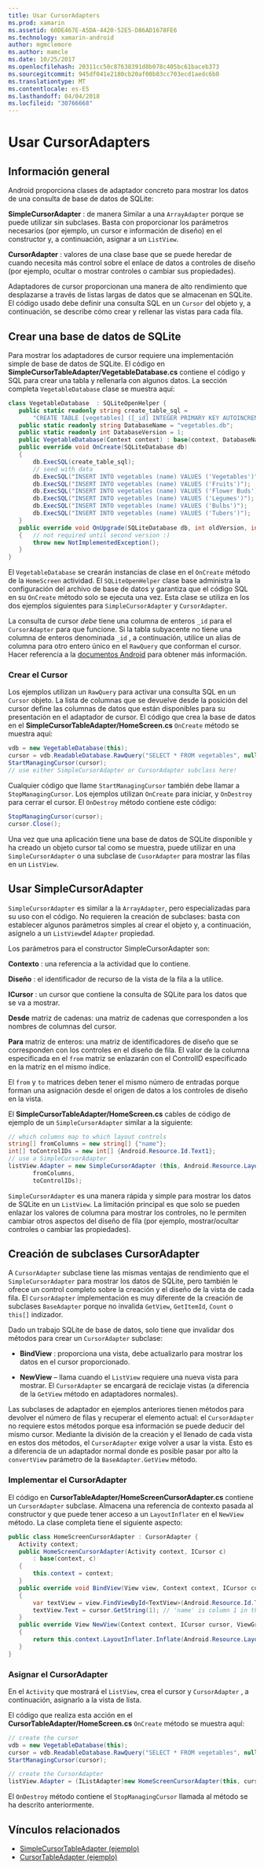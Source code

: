 ```yaml
---
title: Usar CursorAdapters
ms.prod: xamarin
ms.assetid: 60DE467E-A5DA-4420-52E5-D86AD1678FE6
ms.technology: xamarin-android
author: mgmclemore
ms.author: mamcle
ms.date: 10/25/2017
ms.openlocfilehash: 20311cc50c87638391d8b078c405bc61baceb373
ms.sourcegitcommit: 945df041e2180cb20af08b83cc703ecd1aedc6b0
ms.translationtype: MT
ms.contentlocale: es-ES
ms.lasthandoff: 04/04/2018
ms.locfileid: "30766668"
---
```

# <a name="using-cursoradapters"></a>Usar CursorAdapters


## <a name="overview"></a>Información general

Android proporciona clases de adaptador concreto para mostrar los datos de una consulta de base de datos de SQLite:

 **SimpleCursorAdapter** : de manera Similar a una `ArrayAdapter` porque se puede utilizar sin subclases. Basta con proporcionar los parámetros necesarios (por ejemplo, un cursor e información de diseño) en el constructor y, a continuación, asignar a un `ListView`.

 **CursorAdapter** : valores de una clase base que se puede heredar de cuando necesita más control sobre el enlace de datos a controles de diseño (por ejemplo, ocultar o mostrar controles o cambiar sus propiedades).

Adaptadores de cursor proporcionan una manera de alto rendimiento que desplazarse a través de listas largas de datos que se almacenan en SQLite. El código usado debe definir una consulta SQL en un `Cursor` del objeto y, a continuación, se describe cómo crear y rellenar las vistas para cada fila.


## <a name="creating-an-sqlite-database"></a>Crear una base de datos de SQLite

Para mostrar los adaptadores de cursor requiere una implementación simple de base de datos de SQLite. El código en **SimpleCursorTableAdapter/VegetableDatabase.cs** contiene el código y SQL para crear una tabla y rellenarla con algunos datos.
La sección completa `VegetableDatabase` clase se muestra aquí:

```csharp
class VegetableDatabase  : SQLiteOpenHelper {
   public static readonly string create_table_sql =
       "CREATE TABLE [vegetables] ([_id] INTEGER PRIMARY KEY AUTOINCREMENT NOT NULL UNIQUE, [name] TEXT NOT NULL UNIQUE)";
   public static readonly string DatabaseName = "vegetables.db";
   public static readonly int DatabaseVersion = 1;
   public VegetableDatabase(Context context) : base(context, DatabaseName, null, DatabaseVersion) { }
   public override void OnCreate(SQLiteDatabase db)
   {
       db.ExecSQL(create_table_sql);
       // seed with data
       db.ExecSQL("INSERT INTO vegetables (name) VALUES ('Vegetables')");
       db.ExecSQL("INSERT INTO vegetables (name) VALUES ('Fruits')");
       db.ExecSQL("INSERT INTO vegetables (name) VALUES ('Flower Buds')");
       db.ExecSQL("INSERT INTO vegetables (name) VALUES ('Legumes')");
       db.ExecSQL("INSERT INTO vegetables (name) VALUES ('Bulbs')");
       db.ExecSQL("INSERT INTO vegetables (name) VALUES ('Tubers')");
   }
   public override void OnUpgrade(SQLiteDatabase db, int oldVersion, int newVersion)
   {   // not required until second version :)
       throw new NotImplementedException();
   }
}
```

El `VegetableDatabase` se crearán instancias de clase en el `OnCreate` método de la `HomeScreen` actividad. El `SQLiteOpenHelper` clase base administra la configuración del archivo de base de datos y garantiza que el código SQL en su `OnCreate` método solo se ejecuta una vez. Esta clase se utiliza en los dos ejemplos siguientes para `SimpleCursorAdapter` y `CursorAdapter`.

La consulta de cursor *debe* tiene una columna de enteros `_id` para el `CursorAdapter` para que funcione. Si la tabla subyacente no tiene una columna de enteros denominada `_id` , a continuación, utilice un alias de columna para otro entero único en el `RawQuery` que conforman el cursor. Hacer referencia a la [documentos Android](https://developer.xamarin.com/api/type/Android.Widget.CursorAdapter/) para obtener más información.


### <a name="creating-the-cursor"></a>Crear el Cursor

Los ejemplos utilizan un `RawQuery` para activar una consulta SQL en un `Cursor` objeto. La lista de columnas que se devuelve desde la posición del cursor define las columnas de datos que están disponibles para su presentación en el adaptador de cursor. El código que crea la base de datos en el **SimpleCursorTableAdapter/HomeScreen.cs** `OnCreate` método se muestra aquí:

```csharp
vdb = new VegetableDatabase(this);
cursor = vdb.ReadableDatabase.RawQuery("SELECT * FROM vegetables", null); // cursor query
StartManagingCursor(cursor);
// use either SimpleCursorAdapter or CursorAdapter subclass here!
```

Cualquier código que llame `StartManagingCursor` también debe llamar a `StopManagingCursor`. Los ejemplos utilizan `OnCreate` para iniciar, y `OnDestroy` para cerrar el cursor. El `OnDestroy` método contiene este código:

```csharp
StopManagingCursor(cursor);
cursor.Close();
```

Una vez que una aplicación tiene una base de datos de SQLite disponible y ha creado un objeto cursor tal como se muestra, puede utilizar en una `SimpleCursorAdapter` o una subclase de `CusorAdapter` para mostrar las filas en un `ListView`.


## <a name="using-simplecursoradapter"></a>Usar SimpleCursorAdapter

`SimpleCursorAdapter` es similar a la `ArrayAdapter`, pero especializadas para su uso con el código. No requieren la creación de subclases: basta con establecer algunos parámetros simples al crear el objeto y, a continuación, asígnelo a un `ListView`del `Adapter` propiedad.

Los parámetros para el constructor SimpleCursorAdapter son:

 **Contexto** : una referencia a la actividad que lo contiene.

 **Diseño** : el identificador de recurso de la vista de la fila a la utilice.

 **ICursor** : un cursor que contiene la consulta de SQLite para los datos que se va a mostrar.

 **Desde** matriz de cadenas: una matriz de cadenas que corresponden a los nombres de columnas del cursor.

 **Para** matriz de enteros: una matriz de identificadores de diseño que se corresponden con los controles en el diseño de fila. El valor de la columna especificada en el `from` matriz se enlazarán con el ControlID especificado en la matriz en el mismo índice.

El `from` y `to` matrices deben tener el mismo número de entradas porque forman una asignación desde el origen de datos a los controles de diseño en la vista.

El **SimpleCursorTableAdapter/HomeScreen.cs** cables de código de ejemplo de un `SimpleCursorAdapter` similar a la siguiente:

```csharp
// which columns map to which layout controls
string[] fromColumns = new string[] {"name"};
int[] toControlIDs = new int[] {Android.Resource.Id.Text1};
// use a SimpleCursorAdapter
listView.Adapter = new SimpleCursorAdapter (this, Android.Resource.Layout.SimpleListItem1, cursor,
       fromColumns,
       toControlIDs);
```

`SimpleCursorAdapter` es una manera rápida y simple para mostrar los datos de SQLite en un `ListView`. La limitación principal es que solo se pueden enlazar los valores de columna para mostrar los controles, no le permiten cambiar otros aspectos del diseño de fila (por ejemplo, mostrar/ocultar controles o cambiar las propiedades).


## <a name="subclassing-cursoradapter"></a>Creación de subclases CursorAdapter

A `CursorAdapter` subclase tiene las mismas ventajas de rendimiento que el `SimpleCursorAdapter` para mostrar los datos de SQLite, pero también le ofrece un control completo sobre la creación y el diseño de la vista de cada fila. El `CursorAdapter` implementación es muy diferente de la creación de subclases `BaseAdapter` porque no invalida `GetView`, `GetItemId`, `Count` o `this[]` indizador.

Dado un trabajo SQLite de base de datos, solo tiene que invalidar dos métodos para crear un `CursorAdapter` subclase:

- **BindView** : proporciona una vista, debe actualizarlo para mostrar los datos en el cursor proporcionado.

- **NewView** – llama cuando el `ListView` requiere una nueva vista para mostrar. El `CursorAdapter` se encargará de reciclaje vistas (a diferencia de la `GetView` método en adaptadores normales).

Las subclases de adaptador en ejemplos anteriores tienen métodos para devolver el número de filas y recuperar el elemento actual: el `CursorAdapter` no requiere estos métodos porque esa información se puede deducir del mismo cursor. Mediante la división de la creación y el llenado de cada vista en estos dos métodos, el `CursorAdapter` exige volver a usar la vista. Esto es a diferencia de un adaptador normal donde es posible pasar por alto la `convertView` parámetro de la `BaseAdapter.GetView` método.


### <a name="implementing-the-cursoradapter"></a>Implementar el CursorAdapter

El código en **CursorTableAdapter/HomeScreenCursorAdapter.cs** contiene un `CursorAdapter` subclase. Almacena una referencia de contexto pasada al constructor y que puede tener acceso a un `LayoutInflater` en el `NewView` método. La clase completa tiene el siguiente aspecto:

```csharp
public class HomeScreenCursorAdapter : CursorAdapter {
   Activity context;
   public HomeScreenCursorAdapter(Activity context, ICursor c)
       : base(context, c)
   {
       this.context = context;
   }
   public override void BindView(View view, Context context, ICursor cursor)
   {
       var textView = view.FindViewById<TextView>(Android.Resource.Id.Text1);
       textView.Text = cursor.GetString(1); // 'name' is column 1 in the cursor query
   }
   public override View NewView(Context context, ICursor cursor, ViewGroup parent)
   {
       return this.context.LayoutInflater.Inflate(Android.Resource.Layout.SimpleListItem1, parent, false);
   }
}
```


### <a name="assigning-the-cursoradapter"></a>Asignar el CursorAdapter

En el `Activity` que mostrará el `ListView`, crea el cursor y `CursorAdapter` , a continuación, asignarlo a la vista de lista.

El código que realiza esta acción en el **CursorTableAdapter/HomeScreen.cs** `OnCreate` método se muestra aquí:

```csharp
// create the cursor
vdb = new VegetableDatabase(this);
cursor = vdb.ReadableDatabase.RawQuery("SELECT * FROM vegetables", null);
StartManagingCursor(cursor);

// create the CursorAdapter
listView.Adapter = (IListAdapter)new HomeScreenCursorAdapter(this, cursor, false);
```

El `OnDestroy` método contiene el `StopManagingCursor` llamada al método se ha descrito anteriormente.



## <a name="related-links"></a>Vínculos relacionados

- [SimpleCursorTableAdapter (ejemplo)](https://developer.xamarin.com/samples/SimpleCursorTableAdapter/)
- [CursorTableAdapter (ejemplo)](https://developer.xamarin.com/samples/CursorTableAdapter/)
